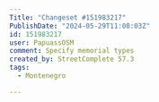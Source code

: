```yaml
---
Title: "Changeset #151983217"
PublishDate: "2024-05-29T11:08:03Z"
id: 151983217
user: PapuassOSM
comment: Specify memorial types
created_by: StreetComplete 57.3
tags:
  - Montenegro

---
```

